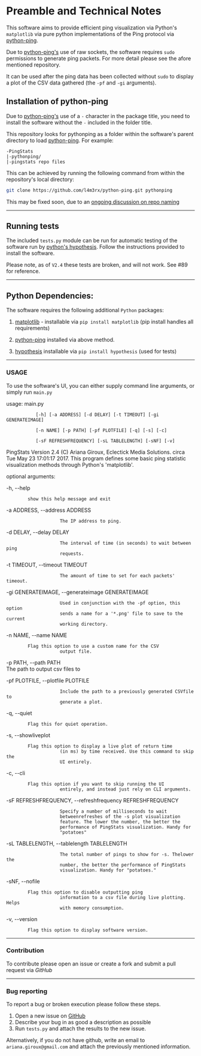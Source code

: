 # Preamble and Technical Notes

This software aims to provide efficient ping visualization via Python's `matplotlib` via pure python implementations of the Ping protocol via [python-ping](https://github.com/l4m3rx/python-ping).

Due to [python-ping's](https://github.com/l4m3rx/python-ping) use of raw sockets, the software requires `sudo` permissions to generate ping packets. For more detail please see the afore mentioned repository.

It can be used after the ping data has been collected without `sudo` to display a plot of the CSV data gathered (the `-pf` and `-gi` arguments).

## Installation of python-ping

Due to [python-ping's](https://github.com/l4m3rx/python-ping) use of a `-` character in the package title, you need to install the software without the `-` included in the folder title. 

This repository looks for pythonping as a folder within the software's parent directory to load [python-ping](https://github.com/l4m3rx/python-ping). For example:

```
-PingStats
|-pythonping/
|-pingstats repo files
```

This can be achieved by running the following command from within the repository's local directory:

```sh
git clone https://github.com/l4m3rx/python-ping.git pythonping
```

This may be fixed soon, due to an [ongoing discussion on repo naming](https://github.com/l4m3rx/python-ping/issues/23)

---

## Running tests

The included `tests.py` module can be run for automatic testing of the
software run by [python's hypothesis](https://github.com/HypothesisWorks/hypothesis-python). Follow the instructions provided to install the software.

Please note, as of `V2.4` these tests are broken, and will not work. See #89 for reference.

--- 

## Python Dependencies:

The software requires the following additional `Python` packages:

1. [matplotlib](http://matplotlib.org/) - installable via `pip install matplotlib` (pip install handles all requirements)

2. [python-ping](https://github.com/l4m3rx/python-ping) installed via above method.

3. [hypothesis](https://github.com/HypothesisWorks/hypothesis-python) installable via `pip install hypothesis` (used for tests)


---

### USAGE

To use the software's UI, you can either supply command line arguments, or simply run `main.py`

usage: main.py 

		       [-h] [-a ADDRESS] [-d DELAY] [-t TIMEOUT] [-gi GENERATEIMAGE]
	
		       [-n NAME] [-p PATH] [-pf PLOTFILE] [-q] [-s] [-c]
	
		       [-sF REFRESHFREQUENCY] [-sL TABLELENGTH] [-sNF] [-v]

PingStats Version 2.4 (C) Ariana Giroux, Eclectick Media Solutions. circa Tue
May 23 17:01:17 2017. This program defines some basic ping statistic
visualization methods through Python's 'matplotlib'.

optional arguments:

  -h, --help            
  
  			show this help message and exit
  
  -a ADDRESS, --address ADDRESS
  
                        The IP address to ping.
			
  -d DELAY, --delay DELAY
  
                        The interval of time (in seconds) to wait between ping
                        requests.
			
  -t TIMEOUT, --timeout TIMEOUT
  
                        The amount of time to set for each packets' timeout.
			
  -gi GENERATEIMAGE, --generateimage GENERATEIMAGE
  
                        Used in conjunction with the -pf option, this option
                        sends a name for a '*.png' file to save to the current
                        working directory.
			
  -n NAME, --name NAME  
  
  			Flag this option to use a custom name for the CSV
                        output file.
			
  -p PATH, --path PATH  
  			The path to output csv files to
			
  -pf PLOTFILE, --plotfile PLOTFILE
  
                        Include the path to a previously generated CSVfile to
                        generate a plot.
			
  -q, --quiet           
  
  			Flag this for quiet operation.
  -s, --showliveplot    
  
  			Flag this option to display a live plot of return time
                        (in ms) by time received. Use this command to skip the
                        UI entirely.
			
  -c, --cli             
  
  			Flag this option if you want to skip running the UI
                        entirely, and instead just rely on CLI arguments.
			
  -sF REFRESHFREQUENCY, --refreshfrequency REFRESHFREQUENCY
  
                        Specify a number of milliseconds to wait
                        betweenrefreshes of the -s plot visualization
                        feature. The lower the number, the better the
                        performance of PingStats visualization. Handy for
                        "potatoes"
			
  -sL TABLELENGTH, --tablelength TABLELENGTH
  
                        The total number of pings to show for -s. Thelower the
                        number, the better the performance of PingStats
                        visualization. Handy for "potatoes."
			
  -sNF, --nofile        
  
  			Flag this option to disable outputting ping
                        information to a csv file during live plotting. Helps
                        with memory consumption.
			
  -v, --version         
  			
			Flag this option to display software version.

---

### Contribution

To contribute please open an issue or create a fork and submit a pull request via *GitHub*

---

### Bug reporting

To report a bug or broken execution please follow these steps.

1. Open a new issue on
   [GitHub](https://github.com/EclectickMedia/PingStats/issues)
2. Describe your bug in as good a description as possible
3. Run `tests.py` and attach the results to the new issue.

Alternatively, if you do not have github, write an email to
`ariana.giroux@gmail.com` and attach the previously mentioned
information.

